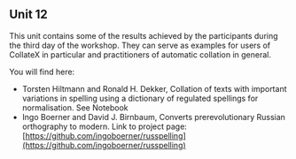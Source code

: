 ## Unit 12
This unit contains some of the results achieved by the participants during the third day of the workshop. They can serve as examples for users of CollateX in particular and practitioners of automatic collation in general.

You will find here:
* Torsten Hiltmann and Ronald H. Dekker, Collation of texts with important variations in spelling using a dictionary of regulated spellings for normalisation. See Notebook
* Ingo Boerner and David J. Birnbaum, Converts prerevolutionary Russian orthography to modern. Link to project page: [https://github.com/ingoboerner/russpelling](https://github.com/ingoboerner/russpelling)

